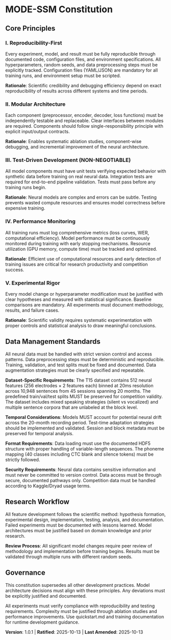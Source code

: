<!--
Sync Impact Report:
Version change: 1.0.0 → 1.0.1
Modified principles: Data Management Standards (enhanced with dataset specifics)
Added sections: None
Removed sections: None
Templates requiring updates: All validated ✅
Follow-up TODOs: None
-->

# MODE-SSM Constitution

## Core Principles

### I. Reproducibility-First
Every experiment, model, and result must be fully reproducible through documented code, configuration files, and environment specifications. All hyperparameters, random seeds, and data preprocessing steps must be explicitly tracked. Configuration files (YAML/JSON) are mandatory for all training runs, and environment setup must be scripted.

**Rationale**: Scientific credibility and debugging efficiency depend on exact reproducibility of results across different systems and time periods.

### II. Modular Architecture
Each component (preprocessor, encoder, decoder, loss functions) must be independently testable and replaceable. Clear interfaces between modules are required. Components should follow single-responsibility principle with explicit input/output contracts.

**Rationale**: Enables systematic ablation studies, component-wise debugging, and incremental improvement of the neural architecture.

### III. Test-Driven Development (NON-NEGOTIABLE)
All model components must have unit tests verifying expected behavior with synthetic data before training on real neural data. Integration tests are required for end-to-end pipeline validation. Tests must pass before any training runs begin.

**Rationale**: Neural models are complex and errors can be subtle. Testing prevents wasted compute resources and ensures model correctness before expensive training.

### IV. Performance Monitoring
All training runs must log comprehensive metrics (loss curves, WER, computational efficiency). Model performance must be continuously monitored during training with early stopping mechanisms. Resource utilization (GPU memory, compute time) must be tracked and optimized.

**Rationale**: Efficient use of computational resources and early detection of training issues are critical for research productivity and competition success.

### V. Experimental Rigor
Every model change or hyperparameter modification must be justified with clear hypotheses and measured with statistical significance. Baseline comparisons are mandatory. All experiments must document methodology, results, and failure cases.

**Rationale**: Scientific validity requires systematic experimentation with proper controls and statistical analysis to draw meaningful conclusions.

## Data Management Standards

All neural data must be handled with strict version control and access patterns. Data preprocessing steps must be deterministic and reproducible. Training, validation, and test splits must be fixed and documented. Data augmentation strategies must be clearly specified and repeatable.

**Dataset-Specific Requirements**: The T15 dataset contains 512 neural features (256 electrodes × 2 features each) binned at 20ms resolution across 10,948 sentences from 45 sessions spanning 20 months. The predefined train/val/test splits MUST be preserved for competition validity. The dataset includes mixed speaking strategies (silent vs vocalized) and multiple sentence corpora that are unlabeled at the block level.

**Temporal Considerations**: Models MUST account for potential neural drift across the 20-month recording period. Test-time adaptation strategies should be implemented and validated. Session and block metadata must be preserved for temporal analysis.

**Format Requirements**: Data loading must use the documented HDF5 structure with proper handling of variable-length sequences. The phoneme mapping (40 classes including CTC blank and silence tokens) must be strictly followed.

**Security Requirements**: Neural data contains sensitive information and must never be committed to version control. Data access must be through secure, documented pathways only. Competition data must be handled according to Kaggle/Dryad usage terms.

## Research Workflow

All feature development follows the scientific method: hypothesis formation, experimental design, implementation, testing, analysis, and documentation. Failed experiments must be documented with lessons learned. Model architectures must be justified based on domain knowledge and prior research.

**Review Process**: All significant model changes require peer review of methodology and implementation before training begins. Results must be validated through multiple runs with different random seeds.

## Governance

This constitution supersedes all other development practices. Model architecture decisions must align with these principles. Any deviations must be explicitly justified and documented.

All experiments must verify compliance with reproducibility and testing requirements. Complexity must be justified through ablation studies and performance improvements. Use quickstart.md and training documentation for runtime development guidance.

**Version**: 1.0.1 | **Ratified**: 2025-10-13 | **Last Amended**: 2025-10-13